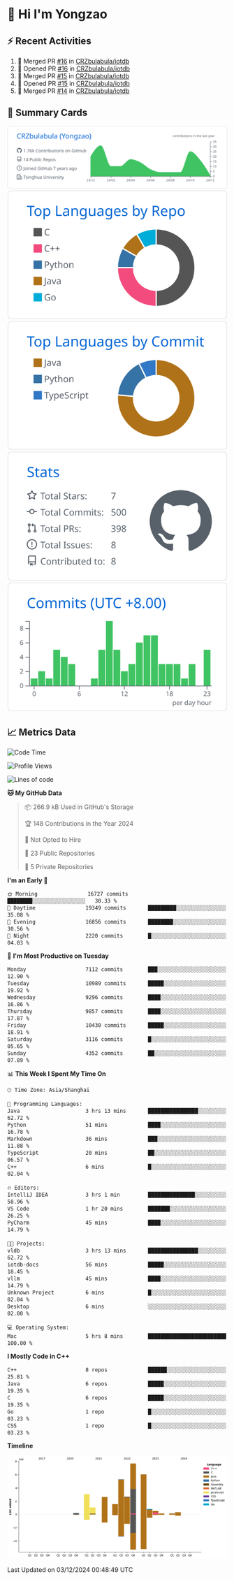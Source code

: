 # 👋 Hi I'm Yongzao

## ⚡ Recent Activities
<!--START_SECTION:activity-->
1. 🎉 Merged PR [#16](https://github.com/CRZbulabula/iotdb/pull/16) in [CRZbulabula/iotdb](https://github.com/CRZbulabula/iotdb)
2. 💪 Opened PR [#16](https://github.com/CRZbulabula/iotdb/pull/16) in [CRZbulabula/iotdb](https://github.com/CRZbulabula/iotdb)
3. 🎉 Merged PR [#15](https://github.com/CRZbulabula/iotdb/pull/15) in [CRZbulabula/iotdb](https://github.com/CRZbulabula/iotdb)
4. 💪 Opened PR [#15](https://github.com/CRZbulabula/iotdb/pull/15) in [CRZbulabula/iotdb](https://github.com/CRZbulabula/iotdb)
5. 🎉 Merged PR [#14](https://github.com/CRZbulabula/iotdb/pull/14) in [CRZbulabula/iotdb](https://github.com/CRZbulabula/iotdb)
<!--END_SECTION:activity-->

## 🎑 Summary Cards

[![](https://raw.githubusercontent.com/CRZbulabula/CRZbulabula/main/profile-summary-card-output/github/0-profile-details.svg)](https://github.com/vn7n24fzkq/github-profile-summary-cards)
[![](https://raw.githubusercontent.com/CRZbulabula/CRZbulabula/main/profile-summary-card-output/github/1-repos-per-language.svg)](https://github.com/vn7n24fzkq/github-profile-summary-cards) [![](https://raw.githubusercontent.com/CRZbulabula/CRZbulabula/main/profile-summary-card-output/github/2-most-commit-language.svg)](https://github.com/vn7n24fzkq/github-profile-summary-cards)
[![](https://raw.githubusercontent.com/CRZbulabula/CRZbulabula/main/profile-summary-card-output/github/3-stats.svg)](https://github.com/vn7n24fzkq/github-profile-summary-cards) [![](https://raw.githubusercontent.com/CRZbulabula/CRZbulabula/main/profile-summary-card-output/github/4-productive-time.svg)](https://github.com/vn7n24fzkq/github-profile-summary-cards)

## 📈 Metrics Data

<!--START_SECTION:waka-->
![Code Time](http://img.shields.io/badge/Code%20Time-729%20hrs%2038%20mins-blue)

![Profile Views](http://img.shields.io/badge/Profile%20Views-0-blue)

![Lines of code](https://img.shields.io/badge/From%20Hello%20World%20I%27ve%20Written-31.9%20million%20lines%20of%20code-blue)

**🐱 My GitHub Data** 

> 📦 266.9 kB Used in GitHub's Storage 
 > 
> 🏆 148 Contributions in the Year 2024
 > 
> 🚫 Not Opted to Hire
 > 
> 📜 23 Public Repositories 
 > 
> 🔑 5 Private Repositories 
 > 
**I'm an Early 🐤** 

```text
🌞 Morning                16727 commits       ████████░░░░░░░░░░░░░░░░░   30.33 % 
🌆 Daytime                19349 commits       █████████░░░░░░░░░░░░░░░░   35.08 % 
🌃 Evening                16856 commits       ████████░░░░░░░░░░░░░░░░░   30.56 % 
🌙 Night                  2220 commits        █░░░░░░░░░░░░░░░░░░░░░░░░   04.03 % 
```
📅 **I'm Most Productive on Tuesday** 

```text
Monday                   7112 commits        ███░░░░░░░░░░░░░░░░░░░░░░   12.90 % 
Tuesday                  10989 commits       █████░░░░░░░░░░░░░░░░░░░░   19.92 % 
Wednesday                9296 commits        ████░░░░░░░░░░░░░░░░░░░░░   16.86 % 
Thursday                 9857 commits        ████░░░░░░░░░░░░░░░░░░░░░   17.87 % 
Friday                   10430 commits       █████░░░░░░░░░░░░░░░░░░░░   18.91 % 
Saturday                 3116 commits        █░░░░░░░░░░░░░░░░░░░░░░░░   05.65 % 
Sunday                   4352 commits        ██░░░░░░░░░░░░░░░░░░░░░░░   07.89 % 
```


📊 **This Week I Spent My Time On** 

```text
🕑︎ Time Zone: Asia/Shanghai

💬 Programming Languages: 
Java                     3 hrs 13 mins       ████████████████░░░░░░░░░   62.72 % 
Python                   51 mins             ████░░░░░░░░░░░░░░░░░░░░░   16.78 % 
Markdown                 36 mins             ███░░░░░░░░░░░░░░░░░░░░░░   11.88 % 
TypeScript               20 mins             ██░░░░░░░░░░░░░░░░░░░░░░░   06.57 % 
C++                      6 mins              █░░░░░░░░░░░░░░░░░░░░░░░░   02.04 % 

🔥 Editors: 
IntelliJ IDEA            3 hrs 1 min         ███████████████░░░░░░░░░░   58.96 % 
VS Code                  1 hr 20 mins        ███████░░░░░░░░░░░░░░░░░░   26.25 % 
PyCharm                  45 mins             ████░░░░░░░░░░░░░░░░░░░░░   14.79 % 

🐱‍💻 Projects: 
vldb                     3 hrs 13 mins       ████████████████░░░░░░░░░   62.72 % 
iotdb-docs               56 mins             █████░░░░░░░░░░░░░░░░░░░░   18.45 % 
vllm                     45 mins             ████░░░░░░░░░░░░░░░░░░░░░   14.79 % 
Unknown Project          6 mins              █░░░░░░░░░░░░░░░░░░░░░░░░   02.04 % 
Desktop                  6 mins              ░░░░░░░░░░░░░░░░░░░░░░░░░   02.00 % 

💻 Operating System: 
Mac                      5 hrs 8 mins        █████████████████████████   100.00 % 
```

**I Mostly Code in C++** 

```text
C++                      8 repos             ██████░░░░░░░░░░░░░░░░░░░   25.81 % 
Java                     6 repos             █████░░░░░░░░░░░░░░░░░░░░   19.35 % 
C                        6 repos             █████░░░░░░░░░░░░░░░░░░░░   19.35 % 
Go                       1 repo              █░░░░░░░░░░░░░░░░░░░░░░░░   03.23 % 
CSS                      1 repo              █░░░░░░░░░░░░░░░░░░░░░░░░   03.23 % 
```



**Timeline**

![Lines of Code chart](https://raw.githubusercontent.com/CRZbulabula/CRZbulabula/main/assets/bar_graph.png)


 Last Updated on 03/12/2024 00:48:49 UTC
<!--END_SECTION:waka-->

